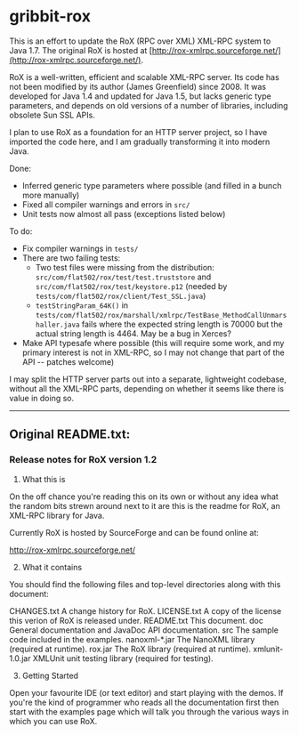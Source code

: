 # gribbit-rox

This is an effort to update the RoX (RPC over XML) XML-RPC system to Java 1.7. The original RoX is hosted at [http://rox-xmlrpc.sourceforge.net/](http://rox-xmlrpc.sourceforge.net/).

RoX is a well-written, efficient and scalable XML-RPC server. Its code has not been modified by its author (James Greenfield) since 2008. It was developed for Java 1.4 and updated for Java 1.5, but lacks generic type parameters, and depends on old versions of a number of libraries, including obsolete Sun SSL APIs.  

I plan to use RoX as a foundation for an HTTP server project, so I have imported the code here, and I am gradually transforming it into modern Java.

Done:
* Inferred generic type parameters where possible (and filled in a bunch more manually)
* Fixed all compiler warnings and errors in `src/`
* Unit tests now almost all pass (exceptions listed below)

To do:
* Fix compiler warnings in `tests/`
* There are two failing tests:
  * Two test files were missing from the distribution: `src/com/flat502/rox/test/test.truststore` and `src/com/flat502/rox/test/keystore.p12` (needed by `tests/com/flat502/rox/client/Test_SSL.java`)
  * `testStringParam_64K()` in `tests/com/flat502/rox/marshall/xmlrpc/TestBase_MethodCallUnmarshaller.java` fails where the expected string length is 70000 but the actual string length is 4464. May be a bug in Xerces?
* Make API typesafe where possible (this will require some work, and my primary interest is not in XML-RPC, so I may not change that part of the API -- patches welcome)

I may split the HTTP server parts out into a separate, lightweight codebase, without all the XML-RPC parts, depending on whether it seems like there is value in doing so.


------------------------------ 


## Original README.txt:

### Release notes for RoX version 1.2

1. What this is

On the off chance you're reading this on its own or without any idea
what the random bits strewn around next to it are this is the readme
for RoX, an XML-RPC library for Java.

Currently RoX is hosted by SourceForge and can be found online at:

  http://rox-xmlrpc.sourceforge.net/

2. What it contains

You should find the following files and top-level directories along 
with this document:

  CHANGES.txt      A change history for RoX.
  LICENSE.txt      A copy of the license this verion of RoX is released under.
  README.txt       This document.
  doc              General documentation and JavaDoc API documentation.
  src              The sample code included in the examples.
  nanoxml-*.jar    The NanoXML library (required at runtime).
  rox.jar          The RoX library (required at runtime).
  xmlunit-1.0.jar  XMLUnit unit testing library (required for testing).
  
3. Getting Started

Open your favourite IDE (or text editor) and start playing with
the demos. If you're the kind of programmer who reads all the
documentation first then start with the examples page which will
talk you through the various ways in which you can use RoX.
